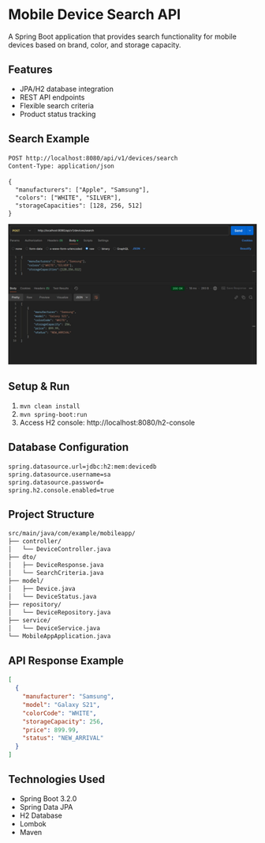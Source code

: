 # Mobile Device Search API

A Spring Boot application that provides search functionality for mobile devices based on brand, color, and storage capacity.

## Features
- JPA/H2 database integration
- REST API endpoints
- Flexible search criteria
- Product status tracking

## Search Example
```http
POST http://localhost:8080/api/v1/devices/search
Content-Type: application/json

{
  "manufacturers": ["Apple", "Samsung"],
  "colors": ["WHITE", "SILVER"],
  "storageCapacities": [128, 256, 512]
}
```

![API Search Example](src/main/resources/API%20Search%20Example.jpg)

## Setup & Run
1. `mvn clean install`
2. `mvn spring-boot:run`
3. Access H2 console: http://localhost:8080/h2-console

## Database Configuration
```properties
spring.datasource.url=jdbc:h2:mem:devicedb
spring.datasource.username=sa
spring.datasource.password=
spring.h2.console.enabled=true
```

## Project Structure
```
src/main/java/com/example/mobileapp/
├── controller/
│   └── DeviceController.java
├── dto/
│   ├── DeviceResponse.java
│   └── SearchCriteria.java
├── model/
│   ├── Device.java
│   └── DeviceStatus.java
├── repository/
│   └── DeviceRepository.java
├── service/
│   └── DeviceService.java
└── MobileAppApplication.java
```

## API Response Example
```json
[
  {
    "manufacturer": "Samsung",
    "model": "Galaxy S21",
    "colorCode": "WHITE",
    "storageCapacity": 256,
    "price": 899.99,
    "status": "NEW_ARRIVAL"
  }
]
```

## Technologies Used
- Spring Boot 3.2.0
- Spring Data JPA
- H2 Database
- Lombok
- Maven
